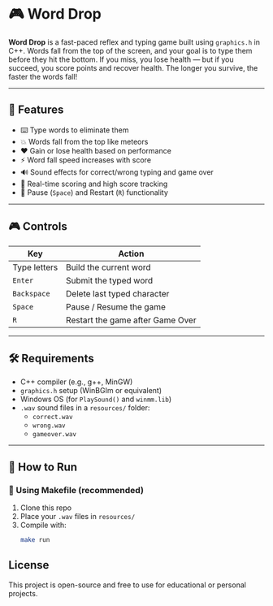 # 🎮 Word Drop

**Word Drop** is a fast-paced reflex and typing game built using `graphics.h` in C++. Words fall from the top of the screen, and your goal is to type them before they hit the bottom. If you miss, you lose health — but if you succeed, you score points and recover health. The longer you survive, the faster the words fall!

---

## 🧠 Features

- ⌨️ Type words to eliminate them
- 💥 Words fall from the top like meteors
- ❤️ Gain or lose health based on performance
- ⚡ Word fall speed increases with score
- 🔊 Sound effects for correct/wrong typing and game over
- 🎯 Real-time scoring and high score tracking
- 🛑 Pause (`Space`) and Restart (`R`) functionality

---

## 🎮 Controls

| Key                  | Action                          |
|----------------------|---------------------------------|
| Type letters         | Build the current word          |
| `Enter`              | Submit the typed word           |
| `Backspace`          | Delete last typed character     |
| `Space`              | Pause / Resume the game         |
| `R`                  | Restart the game after Game Over|

---

## 🛠 Requirements

- C++ compiler (e.g., g++, MinGW)
- `graphics.h` setup (WinBGIm or equivalent)
- Windows OS (for `PlaySound()` and `winmm.lib`)
- `.wav` sound files in a `resources/` folder:
  - `correct.wav`
  - `wrong.wav`
  - `gameover.wav`

---

## 🚀 How to Run

### 🔧 Using Makefile (recommended)

1. Clone this repo
2. Place your `.wav` files in `resources/`
3. Compile with:
   ```bash
   make run

## License
This project is open-source and free to use for educational or personal projects.
